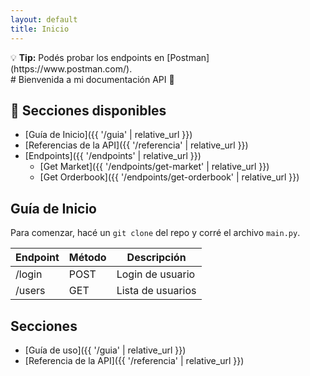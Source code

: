 ```yaml
---
layout: default
title: Inicio
---
```

<div class="admonition">
  💡 <strong>Tip:</strong> Podés probar los endpoints en [Postman](https://www.postman.com/).
</div>
# Bienvenida a mi documentación API 🚀

## 📘 Secciones disponibles

* [Guía de Inicio]({{ '/guia' | relative_url }})
* [Referencias de la API]({{ '/referencia' | relative_url }})
* [Endpoints]({{ '/endpoints' | relative_url }})
  * [Get Market]({{ '/endpoints/get-market' | relative_url }})
  * [Get Orderbook]({{ '/endpoints/get-orderbook' | relative_url }})

## Guía de Inicio

Para comenzar, hacé un `git clone` del repo y corré el archivo `main.py`.

| Endpoint | Método | Descripción       |
| -------- | ------ | ----------------- |
| /login   | POST   | Login de usuario  |
| /users   | GET    | Lista de usuarios |

## Secciones

* [Guía de uso]({{ '/guia' | relative_url }})
* [Referencia de la API]({{ '/referencia' | relative_url }})

